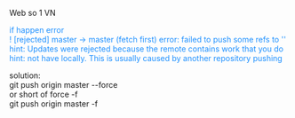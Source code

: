 Web so 1 VN
<p style="color:DodgerBlue;">
if happen error<br>
! [rejected] master -> master (fetch first)
error: failed to push some refs to ''
hint: Updates were rejected because the remote contains work that you do
hint: not have locally. This is usually caused by another repository pushing
</p>
solution:
<br>
git push origin master --force
<br>
or short of force -f
<br>
git push origin master -f
